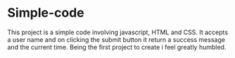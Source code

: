 # Simple-code
This project is a simple code involving javascript, HTML and CSS. It accepts a user name and on clicking the submit button it return a success message and  the current time. Being the first project to create i feel greatly humbled.
